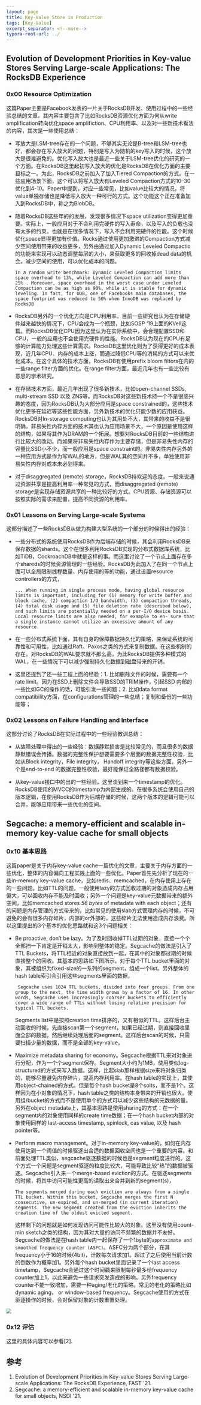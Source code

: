 ```yaml
---
layout: page
title: Key-Value Store in Production
tags: [Key-Value]
excerpt_separator: <!--more-->
typora-root-url: ../
---
```


## Evolution of Development Priorities in Key-value Stores Serving Large-scale Applications: The RocksDB Experience

### 0x00 Resource Optimization

这篇Paper主要是Facebook发表的一片关于RocksDB开发、使用过程中的一些经验总结的文章。其内容主要包含了比如RocksDB资源优化方面为何从write amplification转向优化space amplifiction、CPU利用率、以及对一些新技术看法的内容，其次是一些使用总结：

* 写放大是LSM-tree存在的一个问题，不够其实无论是B-tree和LSM-tree也好，都会存在写入放大的问题，特别是写入为随机的key写入的时候，这个放大是很难避免的。优化写入放大也是最近一些关于LSM-tree优化的研究的一个方面。在RocksDB这里起初写入放大的优化是RocksDB在优化方面的主要目标之一。为此，RocksDB之前加入了加入Tiered Compaction的方式。在一些应用场景下面，这个可以将写入放大有Leveled Compaction方式的10–30优化到4-10。Paper中提到，对应一些常见，比如value比较大的情况，将value单独存储也是降低写入放大一种可行的方式。这个功能这个正在准备加入到RocksDB中，称之为BlobDB。

* 随着RocksDB这些年的的发展，发现很多情况下space utilization变得更加重要。实际上，一般应用对于不会利用完硬件的写入寿命，以及写入的负载也没有太多的约束。也就是在很多情况下，写入不会利用完硬件的性能。这个时候优化space显得更加有价值。Rocks通过使用更加激进的Compaction方式减少空间使用带来的收益更多，另外由通过加入Dynamic Leveled Compactio的功能来实现可以动态调整每层的大小，来获取更多的回收掉dead data的机会。减少空间的使用，可以优化成本的问题。

  ```
  in a random write benchmark: Dynamic Leveled Compaction limits space overhead to 13%, while Leveled Compaction can add more than 25% . Moreover, space overhead in the worst case under Leveled Compaction can be as high as 90%, while it is stable for dynamic leveling. In fact, for UDB, one of Facebooks main databases, the space footprint was reduced to 50% when InnoDB was replaced by RocksDB 
  ```

* RocksDB另外的一个优化方向是CPU利用率。目前一些研究也认为在存储硬件越来越快的情况下，CPU会成为一个瓶颈，比如SOSP ‘19上面的KVell这篇。而RocksDB优化CPU因为这里认为在实际系统中，会合理配置SSD和CPU，一般的应用也不会使用完硬件的性能。RocksDB认为现在的CPU有足够的计算能力处理这些计算需求。RocksDB这里优化则为了获得更好的成本表现，近几年CPU、内存的成本上涨，而通过降低CPU等的消耗的方式可以来优化成本。在这个具体的技术方面，RocksDB有使用prefix bloom filters在内的一些range filter方面的优化。在range filter方面，最近几年也有一些比较有意思的学术研究。

* 在存储技术方面，最近几年出现了很多新技术，比如open-channel SSDs, multi-stream SSD 以及 ZNS等。而RocksDB对这些新技术持一个不是很感兴趣的态度，因为RocksDB认为大部分应用是space constrained的，这些技术优化更多在延迟等这些性能方面，另外新技术的优化只能少数的应用获益。RocksDB对In-storage computing也认为其用处不大，其带来的收益不是很明确。非易失性内存方面的技术其也认为应用场景不大，一个原因是使用这样的结构，如果将其作为DRAM的一个拓展。想要对RocksDB目前的一些结构进行比较大的改动。而如果将非易失性内存作为主要存储，但是非易失性内存的容量比SSD小不少，而一般应用是space constraint的。非易失性内存另外的一种应用方式是作为写WAL的地方，但是WAL其的空间并不多，单独使用非易失性内存对成本未必划得来。

* 对于disaggregated (remote) storage，RocksDB持欢迎的态度。一般来说通过资源共享是提高利用率一种常见的方式，而disaggregated (remote) storage是实现存储资源共享的一种比较好的方式。CPU资源、存储资源可以按照实际的需求来配置，提高不同资源的利用率。

### 0x01 Lessons on Serving Large-scale Systems

这部分描述了一些RocksDB从做为构建大型系统的一个部分的时候得出的经验：

* 一些分布式的系统使用RocksDB作为后端存储的时候，其会利用RocksDB来保存数据的shards。这个在很多利用RocksDB实现的分布式数据库系统，比如TiDB，CockroachDB中就是这样的事。而这里讨论了一个节点上面存在多个shareds的时候资源管理的一些经验。RocksDB为此加入了在同一个节点上面可以全局限制线程数量、内存使用的等的功能，通过设置resource controllers的方式，

  ```
  ... When running in single process mode, having global resource limits is important, including for (1) memory for write buffer and block cache, (2) compaction I/O bandwidth, (3) compaction threads, (4) total disk usage and (5) file deletion rate (described below), and such limits are potentially needed on a per-I/O device basis.  Local resource limits are also needed, for example to en- sure that a single instance cannot utilize an excessive amount of any resource.
  ```

* 在一些分布式系统下面，其有自身的保障数据持久化的策略，来保证系统的可靠性和可用性，比如通过Raft、Paxos之类的方式来复制数据。在这些机制的存在，对RocksDB的WAL要求就不那么高，为此RocksDB提供多种模式的WAL，在一些情况下可以减少强制持久化数据到磁盘带来的开销。

* 这里还提到了还一些工程上面的经验：1. 比如删除文件的时候，需要有一个rate limit。因为在SSD上删除文件会导致SSD的TRIM操作，引起SSD 内部的一些比如GC的操作的话，可能引发一些问题；2. 比如data format compatibility方面，在configurations管理的一些总结；复制和备份的一些功能等；

### 0x02 Lessons on Failure Handling and Interface

这部分讨论了RocksDB在实际过程中的一些经验教训总结：

* 从故障处理中得出的一些经验：数据静默损害是比较常见的，而且很多的数据静默错误会传播。数据的完整性保护想要需要多个层面的数据完整性校验，比如从Block integrity，File integrity， Handoff integrity等这些方面。另外一个是end-to-end 的数据完整性校验，最好能保证全路径都有数据校验。

* 从key-value接口中的出的一些经验。这里谈到来一个timestamp的优化。RocksDB使用的MVCC的timestamp为内部生成的。在很多系统会使用自己的版本逻辑，在使用RocksDB作为后端存储的时候，这两个版本的逻辑可能可以合并，能够应用带来一些优化的空间。

## Segcache: a memory-efficient and scalable in-memory key-value cache for small objects

### 0x10 基本思路

 这篇paper是关于内存key-value cache一篇优化的文章，主要关于内存方面的一些优化，整体的内容偏向工程实践上面的一些优化。Paper首先先分析了现在的一些in-memory key-value cache，比如redis、memcached，在内存使用上存在的一些问题。比如TTL的问题，一般使用lazy的方式回收过期的对象造成内存占用偏大，可以回收内存不能及时回收；另外一个问题是key-value元数据带来的额外空间，比如memcached stores *56 bytes* of metadata with each object；还有的问题是内存管理的方式带来的，比如常见的使用slab方式管理内存的时候，不可避免的会有很多内存碎片，内部的or外部的，这些碎片无法使用造成内存浪费。所以这里提出的3个基本的优化思路就和这3个问题相关：

* Be proactive, don’t be lazy。为了及时回收掉TTL过期的对象，直接一个个全部扫一下肯定是开销太大，影响到整体的稳定。Segcache的做法是引入了TTL Buckets，将TTL相近的对象直接放到一起，在其中的对象都过期的时候直接整个的回收。其基本的思路如下图所示。对于每个TTL bucket里面的对象，其被组织为fixed-size的一系列的segment，组成一个list。另外整体的hash table索引会引用这些segments里面的数据，

  ```
   Segcache uses 1024 TTL buckets, divided into four groups. From one group to the next, the time width grows by a factor of 16. In other words, Segcache uses increasingly coarser buckets to efficiently cover a wide range of TTLs without losing relative precision for typical TTL buckets.
  ```

  Segments list中是按照creation time排序的，又有相似的TTL。这样后台主动回收的时候，先直接scan第一个segment，如果已经过期，则直接回收里面全部的数据，然后继续处理后面的segment。这样后台scan的时候，只需要扫描少量的数据，而不是全部的key-value。

* Maximize metadata sharing for economy。Segcache根据TTL来对对象进行分配，作为一个个segment保存。Segment大小约为1MB，使用类似log-structured的方式来写入数据。这样，比起slab那样根据size来将对象归类的，能够尽量避免内存碎片，提高内存利用率。在hash table的实现上，其使用object-chained的方式。但是每个hash bucket是8个solts，而不是1个。这样因为在小对象的情况下，hash table之类的结构本身带来的开销也很大。使用组/bucket的方式而不是使用单个的方式可以减少这些结构的元数据的量。另外在object metadata上，其基本思路是使用sharing的方式：在一个segment内的对象使用同样的create time数据；在一个hash bucket内部的对象使用同样的 last-access timestamp, spinlock, cas value, 以及 hash pointer等。

* Perform macro management。对于in-memory key-value的，如何在内存使用达到一个阈值的时候驱逐出合适的数据回收空间也是一个重要的内容。和前面处理TTL类似，segcache驱逐数据的时候也是segment粒度进行的。这个方式一个问题是segment驱逐的粒度比较大，可能导致比较“热”的数据被驱逐。Segcache引入来一个merge-based eviction的方式。在驱逐segments的时候，将其中访问可能性更高的读取出来合并到新的segment(s)，

  ```
  The segments merged during each eviction are always from a single TTL bucket. Within this bucket, Segcache merges the first N consecutive, un-expired, and un-merged (in current iteration) segments. The new segment created from the eviction inherits the creation time of the oldest evicted segment. 
  ```

  这样剩下的问题就是如何发现访问可能性比较大的对象。这里没有使用count-min sketch之类的结构，因为其对大量的访问不频繁的数据并不友好。Segcache的做法是在hash table内一起保存了一个1byte的`approximate and smoothed frequency counter (ASFC)`。ASFC分为两个部分，在其frequency小于16的时候(4bit)，计数每次请求加1。超过了之后使用当前计数的倒数作为概率加1。另外每个hash bucket里面记录了一个last access timetamp，Segcache会通过这个时间戳来限制每秒最多给frequency counter加上1，以此来避免一些请求突发造成的影响。另外frequency counter不能一致增加，需要一种aging/老化的策略。常见的老化的策略比如dynamic aging， or window-based frequency。Segcache使用的方式在驱逐操作的时候，会对保留对象的计数重置处理。

<img src="/assets/png/segcache-arch.png" style="zoom:80%;" />

### 0x12 评估

 这里的具体内容可以参看[2].

## 参考

1. Evolution of Development Priorities in Key-value Stores Serving Large-scale Applications: The RocksDB Experience, FAST '21.
2. Segcache: a memory-efficient and scalable in-memory key-value cache for small objects, NSDI '21.

